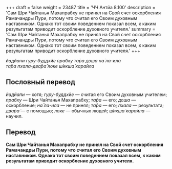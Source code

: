 +++
draft = false
weight = 23487
title = 'ЧЧ Антйа 8.100'
description = 'Сам Шри Чайтанья Махапрабху не принял на Свой счет оскорбления Рамачандры Пури, потому что считал его Своим духовным наставником. Однако тот своим поведением показал всем, к каким результатам приводит оскорбление духовного учителя.'
summary = 'Сам Шри Чайтанья Махапрабху не принял на Свой счет оскорбления Рамачандры Пури, потому что считал его Своим духовным наставником. Однако тот своим поведением показал всем, к каким результатам приводит оскорбление духовного учителя.'
+++

_йадйапи гуру-буддхйе прабху та̄ра доша на̄ ла-ила  
та̄ра пхала-два̄ра̄ локе ш́икша̄ кара̄ила_

## Пословный перевод

_йадйапи_ — хотя; _гуру_\-_буддхйе_ — считая его Своим духовным учителем; _прабху_ — Шри Чайтанья Махапрабху; _та̄ра_ — его; _доша_ — оскорбление; _на̄_ _ла_\-_ила_ — не принял; _та̄ра_ — его; _пхала_ — результата; _два̄ра̄_ — с помощью; _локе_ — обычных людей; _ш́икша̄_ _кара̄ила_ — научил.

## Перевод

**Сам Шри Чайтанья Махапрабху не принял на Свой счет оскорбления Рамачандры Пури, потому что считал его Своим духовным наставником. Однако тот своим поведением показал всем, к каким результатам приводит оскорбление духовного учителя.**
